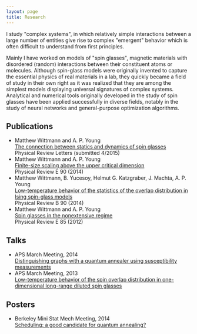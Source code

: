 ```yaml
---
layout: page
title: Research
---
```


I study "complex systems", in which relatively simple interactions between a
large number of entities give rise to complex "emergent" behavior which is
often difficult to understand from first principles.

Mainly I have worked on models of "spin glasses", magnetic materials with
disordered (random) interactions between their constituent atoms or molecules.
Although spin-glass models were originally invented to capture the essential
physics of real materials in a lab, they quickly became a field of study in
their own right as it was realized that they are among the simplest models
displaying universal signatures of complex systems. Analytical and numerical
tools originally developed in the study of spin glasses have been applied
successfully in diverse fields, notably in the study of neural networks and
general-purpose optimization algorithms.

## Publications

<ul class="papers">
<li>
  <div class="authors">
    <span class="me">Matthew Wittmann</span> and A. P. Young
  </div>
  <div class="title">
    <a href="http://arxiv.org/abs/1504.07709">
    <div class="title">The connection between statics and dynamics of spin glasses</div>
    </a>
  </div>
  <div class="journal">Physical Review Letters (submitted 4/2015)</div>
</li>
<li>
  <div class="authors">
    <span class="me">Matthew Wittmann</span> and A. P. Young
  </div>
  <div class="title">
    <a href="http://arxiv.org/abs/1410.5296">
    Finite-size scaling above the upper critical dimension
    </a>
  </div>
  <div class="journal">Physical Review E 90 (2014)</div>
</li>
<li>
  <div class="authors">
    <span class="me">Matthew Wittmann</span>, B. Yucesoy, Helmut G. Katzgraber, J. Machta, A. P. Young
  </div>
  <div class="title">
    <a href="http://arxiv.org/abs/1408.2482">
    Low-temperature behavior of the statistics of the overlap distribution in Ising spin-glass models
    </a>
  </div>
  <div class="journal">Physical Review B 90 (2014)</div>
</li>
<li>
  <div class="authors">
    <span class="me">Matthew Wittmann</span> and A. P. Young
  </div>
  <div class="title">
    <a href="http://arxiv.org/abs/1201.1955">
    <div class="title">Spin glasses in the nonextensive regime</div>
    </a>
  </div>
  <div class="journal">Physical Review E 85 (2012)</div>
</li>
</ul>

## Talks

<ul class="talks">
<li>
  <div class="conference">APS March Meeting, 2014</div>
  <div class="title">
    <a href="http://meetings.aps.org/Meeting/MAR14/Session/J35.5">
    Distinguishing graphs with a quantum annealer using susceptibility measurements
    </a>
  </div>
</li>
<li>
  <div class="conference">APS March Meeting, 2013</div>
  <div class="title">
    <a href="http://meetings.aps.org/Meeting/MAR13/Session/F29.2">
    Low-temperature behavior of the spin overlap distribution in one-dimensional long-range diluted spin glasses
    </a>
  </div>
</li>
</ul>

## Posters
<ul class="posters">
<li>
  <div class="conference">Berkeley Mini Stat Mech Meeting, 2014</div>
  <div class="title">
    <a href="berkeley2014.pdf">
    Scheduling: a good candidate for quantum annealing?
    </a>
  </div>
</li>
</ul>
